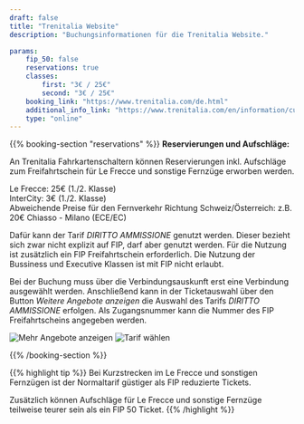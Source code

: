 ```yaml
---
draft: false
title: "Trenitalia Website"
description: "Buchungsinformationen für die Trenitalia Website."

params:
    fip_50: false
    reservations: true
    classes:
        first: "3€ / 25€"
        second: "3€ / 25€"
    booking_link: "https://www.trenitalia.com/de.html"
    additional_info_link: "https://www.trenitalia.com/en/information/customer-service-offices.html"
    type: "online"
---
```


{{% booking-section "reservations" %}}
**Reservierungen und Aufschläge:**

An Trenitalia Fahrkartenschaltern können Reservierungen inkl. Aufschläge zum Freifahrtschein für Le Frecce und sonstige Fernzüge erworben werden.

Le Frecce: 25€ (1./2. Klasse) \
InterCity: 3€ (1./2. Klasse) \
Abweichende Preise für den Fernverkehr Richtung Schweiz/Österreich: z.B. 20€ Chiasso - Milano (ECE/EC)

Dafür kann der Tarif _DIRITTO AMMISSIONE_ genutzt werden. Dieser bezieht sich zwar nicht explizit auf FIP, darf aber genutzt werden. Für die Nutzung ist zusätzlich ein FIP Freifahrtschein erforderlich. Die Nutzung der Bussiness und Executive Klassen ist mit FIP nicht erlaubt.

Bei der Buchung muss über die Verbindungsauskunft erst eine Verbindung ausgewählt werden. Anschließend kann in der Ticketauswahl über den Button _Weitere Angebote anzeigen_ die Auswahl des Tarifs _DIRITTO AMMISSIONE_ erfolgen. Als Zugangsnummer kann die Nummer des FIP Freifahrtscheins angegeben werden.

![Mehr Angebote anzeigen](reservation_1.webp)
![Tarif wählen](reservation_2.webp)

{{% /booking-section %}}

{{% highlight tip %}}
Bei Kurzstrecken im Le Frecce und sonstigen Fernzügen ist der Normaltarif güstiger als FIP reduzierte Tickets.

Zusätzlich können Aufschläge für Le Frecce und sonstige Fernzüge teilweise teurer sein als ein FIP 50 Ticket.
{{% /highlight %}}
